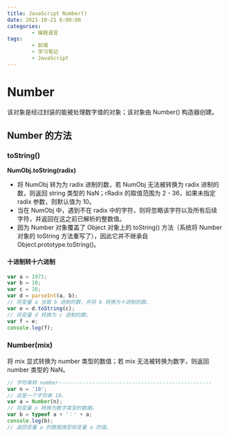 ```yaml
---
title: JavaScript Number()
date: 2021-10-21 6:00:00
categories:
        - 编程语言
tags:
        - 前端
        - 学习笔记
        - JavaScript
---
```


# Number

该对象是经过封装的能被处理数字值的对象；该对象由 Number() 构造器创建。

## Number 的方法

### toString()

**NumObj.toString(radix)**

- 将 NumObj 转为为 radix 进制的数，若 NumObj 无法被转换为 radix 进制的数，则返回 string 类型的 NaN；rRadix 的取值范围为 2 - 36，如果未指定 radix 参数，则默认值为 10。
- 当在 NumObj 中，遇到不在 radix 中的字符，则将忽略该字符以及所有后续字符，并返回在这之前已解析的整数值。
- 因为 Number 对象覆盖了 Object 对象上的 toString() 方法（系统将 Number 对象的 toString 方法重写了），因此它并不继承自 Object.prototype.toString()。

#### 十进制转十六进制

```JavaScript
var a = 1971;
var b = 10;
var c = 16;
var d = parseInt(a, b);
// 将变量 a 当做 b 进制的数，并将 b 转换为十进制的数。
var e = d.toString(c);
// 将变量 d 转换为 c 进制的数。
var f = e;
console.log(f);
```

### Number(mix)

将 mix 显式转换为 number 类型的数值；若 mix 无法被转换为数字，则返回 number 类型的 NaN。

```JavaScript
// 字符串转 number--------------------------------------------------
var n = '18';
// 这是一个字符串 18。
var a = Number(n);
// 将变量 n 转换为数字类型的数据。
var b = typeof a + '：' + a;
console.log(b);
// 返回变量 a 的数据类型和变量 a 的值。

```
